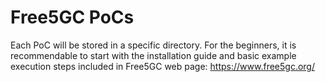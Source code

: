# Free5GC PoCs

Each PoC will be stored in a specific directory. For the beginners, it is recommendable to start with the installation guide and basic example execution steps included in Free5GC web page: https://www.free5gc.org/
